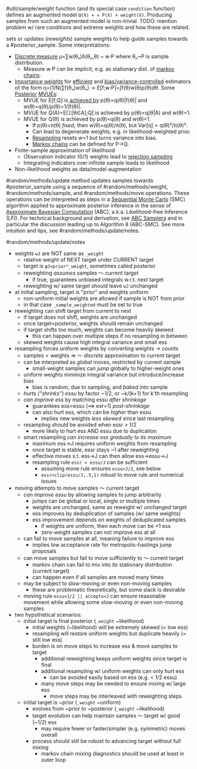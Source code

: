 #util/sample/weight function (and its special case `condition` function) defines an augmented model `Q(X) = ∝ P(X) × weight(X)`. Producing samples  from such an augmented model is non-trivial. TODO: mention problem w/ rare conditions and extreme weights and how these are related.

 sets or updates (_reweights_) sample weights to help guide samples towards a #posterior_sample. Some interpretations:
- [Discrete measure](https://en.wikipedia.org/wiki/Discrete_measure) μ=∑w(θₙ)δ(θₙ,θ) ~ w·P where θₙ~P is sample distribution.
  - Measure w·P can be implicit, e.g. as stationary dist. of [markov chains](#random/methods/move).
- [Importance weights](https://en.wikipedia.org/wiki/Importance_sampling) for [efficient](https://en.wikipedia.org/wiki/Efficiency_(statistics)) and [bias/variance-controlled](https://en.wikipedia.org/wiki/Bias–variance_tradeoff) estimators of the form η=(1/N)∑f(θₙ)w(θₙ) → E[f;w·P]=∫f(θ)w(θ)p(θ)dθ. Some [Posterior](#posterior_inference) [MVUEs](https://en.wikipedia.org/wiki/Minimum-variance_unbiased_estimator):
  - MVUE for E[f;Q] is [achieved by](https://en.wikipedia.org/wiki/Importance_sampling#Application_to_simulation) p(θ)∝q(θ)|f(θ)| and w(θ)=q(θ)/p(θ)∝1/|f(θ)|.
  - MVUE for Q(A)=E[𝟙[θ∈A];Q] is achieved by p(θ)∝q(θ|A) and w(θ)=1.
  - MVUE for Q(θ) is achieved by p(θ)=q(θ) and w(θ)=1.
    - If p(θ)=π(θ) _fixed_, then w(θ)=q(θ)/π(θ), but Var[η] ∝ q(θ)²/π(θ)².
    - Can lead to degenerate weights, e.g. in likelihood-weighted prior.
    - [Resampling](#random/methods/sample) resets w=1 but turns variance into bias.
    - [Markov chains](#random/methods/move) can be defined for P→Q.
- Finite-sample approximation of likelihood
  - Observation indicator (0/1) weights lead to [rejection sampling](https://en.wikipedia.org/wiki/Rejection_sampling)
  - Integrating indicators over infinite sample leads to likelihood
- Non-likelihood weights as data/model augmentation

#random/methods/update method updates samples towards #posterior_sample using a sequence of #random/methods/weight, #random/methods/sample, and #random/methods/move operations. These operations can be interpreted as steps in a [Sequential Monte Carlo](https://en.m.wikipedia.org/wiki/Particle_filter) (SMC) algorithm applied to approximate posterior inference in the sense of [Approximate Bayesian Computation](https://en.wikipedia.org/wiki/Approximate_Bayesian_computation) (ABC), a.k.a. Likelihood-free Inference (LFI). For technical background and derivation, see [ABC Samplers](https://arxiv.org/abs/1802.09650) and in particular the discussion leading up to Algorithm 8 (ABC-SMC). See more intuition and tips, see #random/methods/update/notes.

#random/methods/update/notes
- weights `wJ` are NOT same as `_weight`
  - relative weight of NEXT target under CURRENT target
  - target is `φJ=prior*_weight`, sometimes called posterior
  - reweighting _assumes_ samples ～ current target
    - if true, guarantees unbiased integrals w.r.t. next target
  - reweighting w/ same target should leave `wJ` unchanged
- at initial sampling, target is "prior" and weights uniform
  - non-uniform initial weights are allowed if sample is NOT from prior
  - in that case `_sample_weighted` must be set to true
- reweighting can shift target from current to next
  - if target does not shift, weights are unchanged
  - once target=posterior, weights should remain unchanged
  - if target shifts too much, weights can become heavily skewed
    - this can happen over multiple steps if no resampling in between
  - skewed weights cause high integral variance and small ess
- resampling forces uniform weights by converting weights → counts
  - samples ∝ weights ⇒ ～ _discrete_ approximation to current target
  - can be interpreted as _global_ moves, restricted by current sample
    - small-weight samples can _jump_ globally to higher-weight ones
  - uniform weights minimize integral variance but introduce/increase bias
    - bias is random, due to sampling, and _baked into_ sample
  - _hurts ("shrinks") essu_ by factor ~1/2, or ~k/(k+1) for k'th resampling
  - _can improve ess_ by matching essu _after shrinkage_
    - guarantees ess=essu (⟹ esr=1) _post-shrinkage_
    - can also hurt ess, which can be _higher_ than essu
      - implies new weights _less skewed_ since last resampling
  - resampling should be avoided when essr > 1/2
    - more likely to hurt ess AND essu due to duplication
  - smart resampling _can increase ess gradually to its maximum_
    - maximum ess→J requires uniform weights from resampling
    - once target is stable, essr stays ~1 after reweighting
    - effective moves s.t. ess→J can then allow ess→essu→J
    - resampling rule `essr < essu/J` can be sufficient
      - assuming move rule ensures `essu>J/2`, see below
      - `essr<clip(essu/J,.5,1)` robust to move rule and numerical issues
- moving attempts to move samples ～ current target
  - _can improve essu_ by allowing samples to jump arbitrarily
    - jumps can be global or local, single or multiple times
    - weights are unchanged, same as reweight w/ unchanged target
    - ess improves by deduplication of samples (w/ same weights)
    - ess improvement depends on weights of deduplicated samples
      - if weights are uniform, then each move can be +1 ess
      - zero-weight samples can not improve ess at all
  - can fail to move samples at all, meaning failure to improve ess
    - implies low acceptance rate for metropolis-hastings jump proposals
  - can move samples but fail to move sufficiently to ～ current target
    - markov chain can fail to mix into its stationary distribution (current target)
    - can happen even if all samples are moved many times
  - may be subject to slow-moving or even non-moving samples
    - these are problematic theoretically, but some slack is desirable
  - moving rule `essu<J/2 || accepts<J` can ensure reasonable movement while allowing some slow-moving or even non-moving samples
- two hypothetical scenarios:
  - initial target is final posterior (`_weight` ~likelihood)
    - initial weights (~likelihood) will be extremely skewed (= low ess)
    - resampling will restore uniform weights but duplicate heavily (= still low ess)
    - burden is on move steps to increase ess & move samples to target
      - additional reweighting keeps uniform weights since target is final
      - additional resampling w/ uniform weights can only hurt ess
        - can be avoided easily based on ess (e.g. < 1/2 essu)
      - many move steps may be needed to ensure mixing w/ large ess
        - move steps may be interleaved with reweighting steps
  - initial target is ~prior (`_weight` ~uniform)
    - evolves from ~prior to ~posterior (`_weight` ~likelihood)
    - target evolution can help maintain samples ～ target w/ good (~1/2) ess
      - may require fewer or faster/simpler (e.g. symmetric) moves overall
    - process should still be robust to advancing target without full mixing
      - markov chain mixing diagnostics should be used at least in outer loop